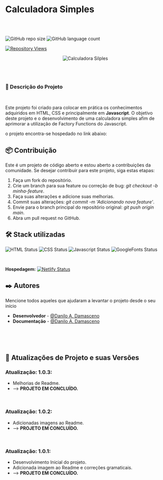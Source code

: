 # Calculadora Simples

</hr>
</br>
</br>

![GitHub repo size](https://img.shields.io/github/repo-size/DaniloADamasceno/Calculadora-Simples?style=for-the-badge)
![GitHub language count](https://img.shields.io/github/languages/count/DaniloADamasceno/Calculadora-Simples?style=for-the-badge)

[![Repository Views](https://komarev.com/ghpvc/?username=DaniloADamascenoCalculadora&label=Views&color=brightgreen)](https://github.com/DaniloADamasceno/Calculadora-Simples)
<!-- Imagem da Tela inicial do Aplicativo -->
<div align="center">

![Calculadora Silples](https://user-images.githubusercontent.com/71226047/179368321-13da3689-fb99-4ad5-b15c-6f6cacf8d714.jpg)
 </div>

</br>
</br>

### 📃 Descrição do Projeto

</br>

Este projeto foi criado para colocar em prática os conhecimentos adquiridos em HTML, CSS e principalmente em  **Javascript**.
  O objetivo deste projeto e o desenvolvimento de uma calculadora simples afim de aprimorar a utilização de Factory Functions do Javascript.

o projeto encontra-se hospedado no link abaixo:



## 📦 Contribuição

Este é um projeto de código aberto e estou aberto a contribuições da comunidade.
Se desejar contribuir para este projeto, siga estas etapas:

1. Faça um fork do repositório.
2. Crie um branch para sua feature ou correção de bug: *git checkout -b minha-feature*.
3. Faça suas alterações e adicione suas melhorias.
4. Commit suas alterações: *git commit -m 'Adicionando nova feature'*.
5. Envie para o branch principal do repositório original: *git push origin main*.
6. Abra um pull request no GitHub.

## 🛠️ Stack utilizadas

 ![HTML Status](https://img.shields.io/badge/HTML5-E34F26?style=for-the-badge&logo=html5&logoColor=white)
![CSS Status](https://img.shields.io/badge/CSS3-1572B6?style=for-the-badge&logo=css3&logoColor=white)
 ![Javascript Status](https://img.shields.io/badge/JavaScript-323330?style=for-the-badge&logo=javascript&logoColor=F7DF1E)
 ![GoogleFonts Status](https://img.shields.io/badge/Google-Fonts-green)

</br>

 **Hospedagem:** [![Netlify Status](https://api.netlify.com/api/v1/badges/4fcccf50-a6d6-452b-839e-6852f4824112/deploy-status)](https://app.netlify.com/sites/clocktimer101/deploys)


## ✒️ Autores

Mencione todos aqueles que ajudaram a levantar o projeto desde o seu início

* **Desenvolvedor** -  [@Danilo A. Damasceno](https://github.com/DaniloADamasceno/)
* **Documentação** -   [@Danilo A. Damasceno](https://github.com/DaniloADamasceno/)


</br></br></br>
</hr>

## 📄 Atualizações de Projeto e suas Versões

### **Atualização**: 1.0.3:

- Melhorias de Readme.
- --> **PROJETO EM CONCLUÍDO.**
</br>

### **Atualização**: 1.0.2:

- Adicionadas imagens ao Readme.
- --> **PROJETO EM CONCLUÍDO.**
</br>

### **Atualização**: 1.0.1:

- Desenvolvimento Inicial do projeto.
- Adicionada imagem ao Readme e correções gramaticais.
- --> **PROJETO EM CONCLUÍDO.**
</br>

